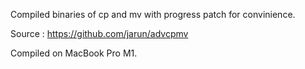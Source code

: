 Compiled binaries of cp and mv with progress patch for convinience.

Source :
https://github.com/jarun/advcpmv

Compiled on MacBook Pro M1.
